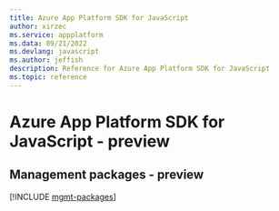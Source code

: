 ```yaml
---
title: Azure App Platform SDK for JavaScript
author: xirzec
ms.service: appplatform
ms.data: 09/21/2022
ms.devlang: javascript
ms.author: jeffish
description: Reference for Azure App Platform SDK for JavaScript
ms.topic: reference
---
```

# Azure App Platform SDK for JavaScript - preview

## Management packages - preview
[!INCLUDE [mgmt-packages](app-platform-mgmt-index.md)]